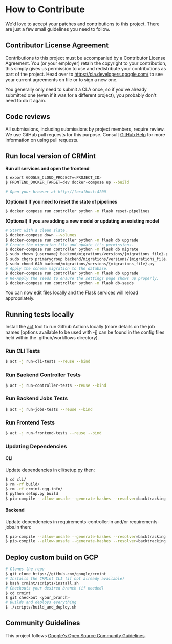 # How to Contribute

We'd love to accept your patches and contributions to this project. There are
just a few small guidelines you need to follow.

## Contributor License Agreement

Contributions to this project must be accompanied by a Contributor License
Agreement. You (or your employer) retain the copyright to your contribution,
this simply gives us permission to use and redistribute your contributions as
part of the project. Head over to <https://cla.developers.google.com/> to see
your current agreements on file or to sign a new one.

You generally only need to submit a CLA once, so if you've already submitted one
(even if it was for a different project), you probably don't need to do it
again.

## Code reviews

All submissions, including submissions by project members, require review. We
use GitHub pull requests for this purpose. Consult
[GitHub Help](https://help.github.com/articles/about-pull-requests/) for more
information on using pull requests.

## Run local version of CRMint

**Run all services and open the frontend**

```sh
$ export GOOGLE_CLOUD_PROJECT=<PROJECT_ID>
$ FRONTEND_DOCKER_TARGET=dev docker-compose up --build

# Open your browser at http://localhost:4200
```

**(Optional) If you need to reset the state of pipelines**

```sh
$ docker compose run controller python -m flask reset-pipelines
```

**(Optional) If you are adding a new model or updating an existing model**

```sh
# Start with a clean slate.
$ docker-compose down --volumes
$ docker-compose run controller python -m flask db upgrade
# Create the migration file and update it's permissions.
$ docker-compose run controller python -m flask db migrate
$ sudo chown {username} backend/migrations/versions/{migrations_file}.py
$ sudo chgrp primarygroup backend/migrations/versions/{migrations_file}.py
$ sudo chmod 640 backend/migrations/versions/{migrations_file}.py
# Apply the schema migration to the database.
$ docker-compose run controller python -m flask db upgrade
# Re-Apply the seeds to ensure the settings page shows up properly.
$ docker-compose run controller python -m flask db-seeds
```

You can now edit files locally and the Flask services will reload appropriately.

## Running tests locally

Install the [act](https://github.com/nektos/act) tool to run Github Actions
locally (more details on the job names [options available to be used with -j]
can be found in the config files held within the .github/workflows directory).

### Run CLI Tests
```sh
$ act -j run-cli-tests --reuse --bind
```

### Run Backend Controller Tests
```sh
$ act -j run-controller-tests --reuse --bind
```

### Run Backend Jobs Tests
```sh
$ act -j run-jobs-tests --reuse --bind
```

### Run Frontend Tests
```sh
$ act -j run-frontend-tests --reuse --bind
```

### Updating Dependencies
#### CLI
Update dependencies in cli/setup.py then:
```sh
$ cd cli/
$ rm -rf build/
$ rm -rf crmint.egg-info/
$ python setup.py build
$ pip-compile --allow-unsafe --generate-hashes --resolver=backtracking setup.py
```

#### Backend
Update dependencies in requirements-controller.in and/or requirements-jobs.in then:
```sh
$ pip-compile --allow-unsafe --generate-hashes --resolver=backtracking backend/requirements-controller.in
$ pip-compile --allow-unsafe --generate-hashes --resolver=backtracking backend/requirements-jobs.in
```

## Deploy custom build on GCP

```sh
# Clones the repo
$ git clone https://github.com/google/crmint
# Installs the CRMint CLI (if not already available)
$ bash crmint/scripts/install.sh
# Checkouts your desired branch (if needed)
$ cd crmint
$ git checkout <your_branch>
# Builds and deploys everything
$ ./scripts/build_and_deploy.sh
```

## Community Guidelines

This project follows [Google's Open Source Community
Guidelines](https://opensource.google.com/conduct/).
